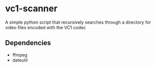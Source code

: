 # vc1-scanner

A simple python script that recursively searches through a directory for video files encoded with the VC1 codec

## Dependencies

- ffmpeg
- dateutil
